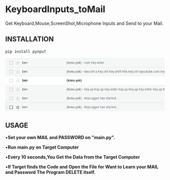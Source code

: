 # KeyboardInputs_toMail
Get Keyboard,Mouse,ScreenShot,Microphone Inputs and Send to your Mail.

## INSTALLATION

```
pip install pynput

```

![github-small](Adsız.png)

## USAGE

•**Set your own MAIL and PASSWORD on "main.py".**

•**Run main.py on Target Computer**

•**Every 10 seconds,You Get the Data from the Target Computer**

•**If Target finds the Code and Open the File for Want to Learn your MAIL and Password The Program DELETE itself.**


